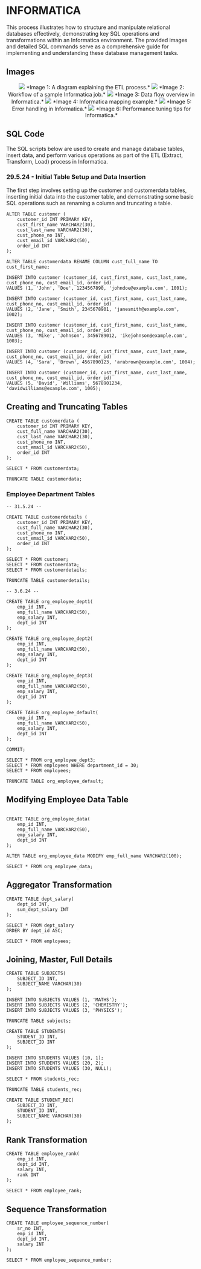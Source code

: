 ﻿# INFORMATICA
This process illustrates how to structure and manipulate relational databases effectively, demonstrating key SQL operations and transformations within an Informatica environment. The provided images and detailed SQL commands serve as a comprehensive guide for implementing and understanding these database management tasks.

## Images

<div align="center">
  <img src="img/1 (1).png" >
  *Image 1: A diagram explaining the ETL process.*
  <img src="img/1 (2).png" >
  *Image 2: Workflow of a sample Informatica job.*
  <img src="img/1 (3).png" >
  *Image 3: Data flow overview in Informatica.*
  <img src="img/1 (4).png" >
  *Image 4: Informatica mapping example.*
  <img src="img/1 (5).png" >
  *Image 5: Error handling in Informatica.*
  <img src="img/1 (6).png" >
  *Image 6: Performance tuning tips for Informatica.*
</div>

## SQL Code
The SQL scripts below are used to create and manage database tables, insert data, and perform various operations as part of the ETL (Extract, Transform, Load) process in Informatica.
### 29.5.24 - Initial Table Setup and Data Insertion 
The first step involves setting up the customer and customerdata tables, inserting initial data into the customer table, and demonstrating some basic SQL operations such as renaming a column and truncating a table.
~~~
ALTER TABLE customer (
    customer_id INT PRIMARY KEY,
    cust_first_name VARCHAR2(30),
    cust_last_name VARCHAR2(30),
    cust_phone_no INT,
    cust_email_id VARCHAR2(50),
    order_id INT
);

ALTER TABLE customerdata RENAME COLUMN cust_full_name TO cust_first_name;

INSERT INTO customer (customer_id, cust_first_name, cust_last_name, cust_phone_no, cust_email_id, order_id) 
VALUES (1, 'John', 'Doe', 1234567890, 'johndoe@example.com', 1001);

INSERT INTO customer (customer_id, cust_first_name, cust_last_name, cust_phone_no, cust_email_id, order_id) 
VALUES (2, 'Jane', 'Smith', 2345678901, 'janesmith@example.com', 1002);

INSERT INTO customer (customer_id, cust_first_name, cust_last_name, cust_phone_no, cust_email_id, order_id) 
VALUES (3, 'Mike', 'Johnson', 3456789012, 'ikejohnson@example.com', 1003);

INSERT INTO customer (customer_id, cust_first_name, cust_last_name, cust_phone_no, cust_email_id, order_id) 
VALUES (4, 'Sara', 'Brown', 4567890123, 'arabrown@example.com', 1004);

INSERT INTO customer (customer_id, cust_first_name, cust_last_name, cust_phone_no, cust_email_id, order_id) 
VALUES (5, 'David', 'Williams', 5678901234, 'davidwilliams@example.com', 1005);
~~~
## Creating and Truncating Tables
~~~
CREATE TABLE customerdata (
    customer_id INT PRIMARY KEY,
    cust_full_name VARCHAR2(30),
    cust_last_name VARCHAR2(30),
    cust_phone_no INT,
    cust_email_id VARCHAR2(50),
    order_id INT
);

SELECT * FROM customerdata;

TRUNCATE TABLE customerdata;
~~~

### Employee Department Tables 
~~~
-- 31.5.24 --

CREATE TABLE customerdetails (
    customer_id INT PRIMARY KEY,
    cust_full_name VARCHAR2(30),
    cust_phone_no INT,
    cust_email_id VARCHAR2(50),
    order_id INT
);

SELECT * FROM customer;
SELECT * FROM customerdata;
SELECT * FROM customerdetails;

TRUNCATE TABLE customerdetails;

-- 3.6.24 --

CREATE TABLE org_employee_dept1(
    emp_id INT, 
    emp_full_name VARCHAR2(50), 
    emp_salary INT, 
    dept_id INT
);

CREATE TABLE org_employee_dept2(
    emp_id INT, 
    emp_full_name VARCHAR2(50), 
    emp_salary INT, 
    dept_id INT
);

CREATE TABLE org_employee_dept3(
    emp_id INT, 
    emp_full_name VARCHAR2(50), 
    emp_salary INT, 
    dept_id INT
);

CREATE TABLE org_employee_default(
    emp_id INT, 
    emp_full_name VARCHAR2(50), 
    emp_salary INT, 
    dept_id INT
);

COMMIT;

SELECT * FROM org_employee_dept3;
SELECT * FROM employees WHERE department_id = 30;
SELECT * FROM employees;

TRUNCATE TABLE org_employee_default;
~~~

## Modifying Employee Data Table
~~~

CREATE TABLE org_employee_data(
    emp_id INT, 
    emp_full_name VARCHAR2(50), 
    emp_salary INT, 
    dept_id INT
);

ALTER TABLE org_employee_data MODIFY emp_full_name VARCHAR2(100);

SELECT * FROM org_employee_data;
~~~
## Aggregator Transformation 
~~~
CREATE TABLE dept_salary(
    dept_id INT, 
    sum_dept_salary INT
);

SELECT * FROM dept_salary
ORDER BY dept_id ASC;

SELECT * FROM employees;
~~~

## Joining, Master, Full Details 
~~~
CREATE TABLE SUBJECTS(
    SUBJECT_ID INT, 
    SUBJECT_NAME VARCHAR(30)
);

INSERT INTO SUBJECTS VALUES (1, 'MATHS');
INSERT INTO SUBJECTS VALUES (2, 'CHEMISTRY');
INSERT INTO SUBJECTS VALUES (3, 'PHYSICS');

TRUNCATE TABLE subjects;

CREATE TABLE STUDENTS(
    STUDENT_ID INT, 
    SUBJECT_ID INT
);

INSERT INTO STUDENTS VALUES (10, 1);
INSERT INTO STUDENTS VALUES (20, 2);
INSERT INTO STUDENTS VALUES (30, NULL);

SELECT * FROM students_rec;

TRUNCATE TABLE students_rec;

CREATE TABLE STUDENT_REC(
    SUBJECT_ID INT,
    STUDENT_ID INT,
    SUBJECT_NAME VARCHAR(30)
);
~~~
## Rank Transformation 
~~~
CREATE TABLE employee_rank(
    emp_id INT, 
    dept_id INT, 
    salary INT, 
    rank INT
);

SELECT * FROM employee_rank;
~~~
## Sequence Transformation
~~~
CREATE TABLE employee_sequence_number(
    sr_no INT,
    emp_id INT, 
    dept_id INT, 
    salary INT
);

SELECT * FROM employee_sequence_number;
~~~
